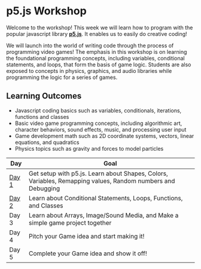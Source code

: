 # p5.js Workshop

Welcome to the workshop! This week we will learn how to program with the popular javascript library [**p5.js**](https://p5js.org/ko/). It enables us to easily do creative coding!

We will launch into the world of writing code through the process of programming video games! The emphasis in this workshop is on learning the foundational programming concepts, including variables, conditional statements, and loops, that form the basis of game logic. Students are also exposed to concepts in physics, graphics, and audio libraries while programming the logic for a series of games.

## Learning Outcomes

* Javascript coding basics such as variables, conditionals, iterations, functions and classes
* Basic video game programming concepts, including algorithmic art, character behaviors, sound effects, music, and processing user input
* Game development math such as 2D coordinate systems, vectors, linear equations, and quadratics
* Physics topics such as gravity and forces to model particles


Day | Goal
------------ | -------------
[Day 1](Day01.md)| Get setup with p5.js. Learn about Shapes, Colors, Variables, Remapping values, Random numbers and Debugging
[Day 2](Day02.md)| Learn about Conditional Statements, Loops, Functions, and Classes
Day 3| Learn about Arrays, Image/Sound Media, and Make a simple game project together
Day 4| Pitch your Game idea and start making it! 
Day 5| Complete your Game idea and show it off! 
